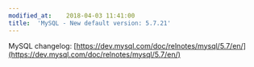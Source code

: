 ```yaml
---
modified_at:	2018-04-03 11:41:00
title:	'MySQL - New default version: 5.7.21'
---
```


MySQL changelog: [https://dev.mysql.com/doc/relnotes/mysql/5.7/en/](https://dev.mysql.com/doc/relnotes/mysql/5.7/en/)
